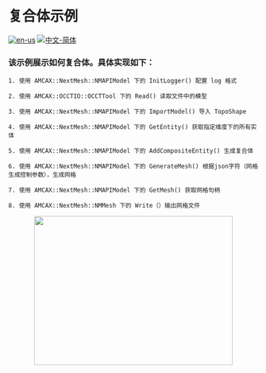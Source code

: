 # 复合体示例

[![en-us](https://img.shields.io/badge/en-us-yellow.svg)](./README.md) [![中文-简体](https://img.shields.io/badge/%E4%B8%AD%E6%96%87-%E7%AE%80%E4%BD%93-red.svg)](./README.zh_cn.md)

### 该示例展示如何复合体。具体实现如下：

	1. 使用 AMCAX::NextMesh::NMAPIModel 下的 InitLogger() 配置 log 格式
	
	2. 使用 AMCAX::OCCTIO::OCCTTool 下的 Read() 读取文件中的模型
	
	3. 使用 AMCAX::NextMesh::NMAPIModel 下的 ImportModel() 导入 TopoShape
	
	4. 使用 AMCAX::NextMesh::NMAPIModel 下的 GetEntity() 获取指定维度下的所有实体
	
	5. 使用 AMCAX::NextMesh::NMAPIModel 下的 AddCompositeEntity() 生成复合体
	
	6. 使用 AMCAX::NextMesh::NMAPIModel 下的 GenerateMesh() 根据json字符（网格生成控制参数），生成网格
	
	7. 使用 AMCAX::NextMesh::NMAPIModel 下的 GetMesh() 获取网格句柄
	
	8. 使用 AMCAX::NextMesh::NMMesh 下的 Write（）输出网格文件

<div align = center><img src="https://s2.loli.net/2025/09/10/XpikM8uoDg74aW3.png" width="400" height="300"></div>

